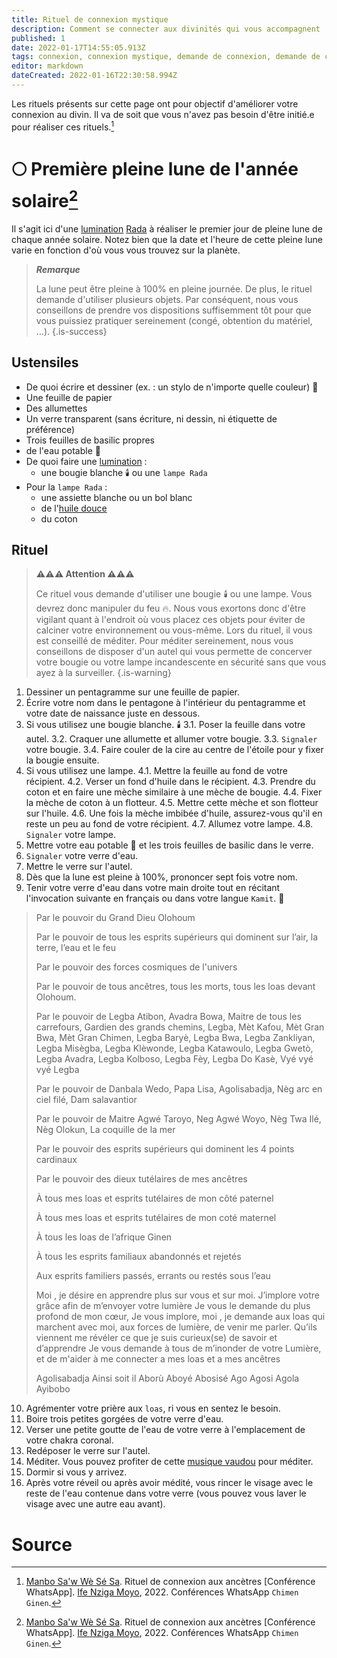 ```yaml
---
title: Rituel de connexion mystique
description: Comment se connecter aux divinités qui vous accompagnent
published: 1
date: 2022-01-17T14:55:05.913Z
tags: connexion, connexion mystique, demande de connexion, demande de connexion mystique, demande mystique, mysticisme
editor: markdown
dateCreated: 2022-01-16T22:30:58.994Z
---
```


Les rituels présents sur cette page ont pour objectif d'améliorer votre connexion au divin. Il va de soit que vous n'avez pas besoin d'être initié.e pour réaliser ces rituels.[^1]

# :full_moon: Première pleine lune de l'année solaire[^1]

Il s'agit ici d'une [lumination](/encyclopedie/culte/vaudou-haitien/rituel/lumination) [Rada](/encyclopedie/culte/vaudou-haitien/rite/rada) à réaliser le premier jour de pleine lune de chaque année solaire.
Notez bien que la date et l'heure de cette pleine lune varie en fonction d'où vous vous trouvez sur la planète.

> ***Remarque***
>
> La lune peut être pleine à 100% en pleine journée. De plus, le rituel demande d'utiliser plusieurs objets.
> Par conséquent, nous vous conseillons de prendre vos dispositions suffisemment tôt pour que vous puissiez pratiquer sereinement (congé, obtention du matériel, …).
{.is-success}

## Ustensiles

* De quoi écrire et dessiner (ex. : un stylo de n'importe quelle couleur) :memo:
* Une feuille de papier
* Des allumettes
* Un verre transparent (sans écriture, ni dessin, ni étiquette de préférence)
* Trois feuilles de basilic propres
* de l'eau potable :potable_water:
* De quoi faire une [lumination](/encyclopedie/culte/vaudou-haitien/rituel/lumination) :
	* une bougie blanche :candle: ou une `lampe Rada`
* Pour la `lampe Rada` :
	* une assiette blanche ou un bol blanc
	* de l'[huile douce](/encyclopedie/culte/vaudou-haitien/rituel/lumination#la-lampe)
	* du coton

## Rituel

> **:warning::warning::warning: Attention :warning::warning::warning:**
>
> Ce rituel vous demande d'utiliser une bougie :candle: ou une lampe. Vous devrez donc manipuler du feu :fire:. Nous vous exortons donc d'être vigilant quant à l'endroit où vous placez ces objets pour éviter de calciner votre environnement ou vous-même.
> Lors du rituel, il vous est conseillé de méditer. Pour méditer sereinement, nous vous conseillons de disposer d'un autel qui vous permette de concerver votre bougie ou votre lampe incandescente en sécurité sans que vous ayez à la surveiller.
{.is-warning}


1. Dessiner un pentagramme sur une feuille de papier.
2. Écrire votre nom dans le pentagone à l'intérieur du pentagramme et votre date de naissance juste en dessous.
3. Si vous utilisez une bougie blanche. :candle:
	3.1. Poser la feuille dans votre autel.
  3.2. Craquer une allumette et allumer votre bougie.
  3.3. `Signaler` votre bougie.
  3.4. Faire couler de la cire au centre de l'étoile pour y fixer la bougie ensuite.
4. Si vous utilisez une lampe.
	4.1. Mettre la feuille au fond de votre récipient.
	4.2. Verser un fond d'huile dans le récipient.
	4.3. Prendre du coton et en faire une mèche similaire à une mèche de bougie.
	4.4. Fixer la mèche de coton à un flotteur.
	4.5. Mettre cette mèche et son flotteur sur l'huile.
	4.6. Une fois la mèche imbibée d'huile, assurez-vous qu'il en reste un peu au fond de votre récipient.
	4.7. Allumez votre lampe.
  4.8. `Signaler` votre lampe.
5. Mettre votre eau potable :potable_water: et les trois feuilles de basilic dans le verre.
6. `Signaler` votre verre d'eau.
7. Mettre le verre sur l'autel.
8. Dès que la lune est pleine à 100%, prononcer sept fois votre nom.
9. Tenir votre verre d'eau dans votre main droite tout en récitant l'invocation suivante en français ou dans votre langue `Kamit`. :pray:

> Par le pouvoir du Grand Dieu Olohoum
>
> Par le pouvoir de tous les esprits supérieurs qui dominent sur l’air, la terre, l’eau et le feu
>
> Par le pouvoir des forces cosmiques de l'univers
>
> Par le pouvoir de tous ancêtres, tous les morts, tous les loas devant Olohoum.
>
> Par le pouvoir de Legba Atibon, Avadra Bowa, Maitre de tous les carrefours, Gardien des grands chemins, Legba, Mèt Kafou, Mèt Gran Bwa, Mèt Gran Chimen, Legba Baryè, Legba Bwa, Legba Zankliyan, Legba Misègba, Legba Klèwonde, Legba Katawoulo, Legba Gwetò, Legba Avadra, Legba Kolboso, Legba Fèy, Legba Do Kasè, Vyé vyé vyé Legba
>
> Par le pouvoir de Danbala Wedo, Papa Lisa, Agolisabadja, Nèg arc en ciel filé, Dam salavantior
>
> Par le pouvoir de Maitre Agwé Taroyo, Neg Agwé Woyo, Nèg Twa Ilé, Nèg Olokun, La coquille de la mer
>
> Par le pouvoir des esprits supérieurs qui dominent les 4 points cardinaux
>
> Par le pouvoir des dieux tutélaires de mes ancêtres
>
> À tous mes loas et esprits tutélaires de mon côté paternel
>
> À tous mes loas et esprits tutélaires de mon coté maternel
>
> À tous les loas de l’afrique Ginen
>
> À tous les esprits familiaux abandonnés et rejetés
>
> Aux esprits familiers passés, errants ou restés sous l’eau
>
> Moi **<votre nom>**, je désire en apprendre plus sur vous et sur moi.
> J’implore votre grâce afin de m’envoyer votre lumière
> Je vous le demande du plus profond de mon cœur,
> Je vous implore, moi **<votre nom>**, je demande aux loas qui marchent avec moi, aux forces de lumière, de venir me parler.
> Qu’ils viennent me révéler ce que je suis curieux(se) de savoir et d’apprendre 
> Je vous demande à tous de m’inonder de votre Lumière, et de m'aider à me connecter a mes loas et a mes ancêtres
>
> Agolisabadja
> Ainsi soit il 
> Aborù Aboyé Abosisé
> Ago Agosi Agola
> Ayibobo

10. Agrémenter votre prière aux `loas`, ri vous en sentez le besoin.
11. Boire trois petites gorgées de votre verre d'eau.
12. Verser une petite goutte de l'eau de votre verre à l'emplacement de votre chakra coronal.
13. Redéposer le verre sur l'autel.
14. Méditer. Vous pouvez profiter de cette [musique vaudou](https://soundcloud.com/rosmy-pmd/aud-20161122-wa0017-mp3-1) pour méditer.
15. Dormir si vous y arrivez.
17. Après votre réveil ou après avoir médité, vous rincer le visage avec le reste de l'eau contenue dans votre verre (vous pouvez vous laver le visage avec une autre eau avant).

# Source

[^1]:  [Manbo Sa'w Wè Sé Sa](https://www.facebook.com/rosmywaystv). Rituel de connexion aux ancètres [Conférence WhatsApp]. [Ife Nziga Moyo](https://www.facebook.com/IF%C3%89-Nzinga-Moyo-102447998373899/), 2022. Conférences WhatsApp `Chimen Ginen`.